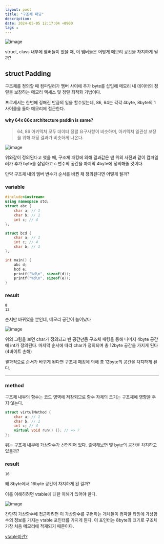 ```yaml
---
layout: post
title: "구조체 패딩"
description:
date: 2024-05-05 12:17:04 +0900
tags :
---
```


![image](https://github.com/rech4210/rech4210.github.io/assets/65288322/9d6c464e-48d9-4a7f-b3df-d876ff7b6417)

struct, class 내부에 멤버들이 있을 때, 이 멤버들은 어떻게 메모리 공간을 차지하게 될까?

## struct Padding  
구조체를 정의할 때 컴파일러가 멤버 사이에 추가 byte를 삽입해 메모리 내 데이터의 정렬을 보장하는 메모리 액세스 및 정렬 최적화 기법이다.

프로세서는 한번에 정해진 만큼의 일을 할수있는데, 86, 64는 각각 4byte, 8byte의 1사이클을 돌아 메모리에 접근한다.

#### why 64x 86x architecture paddin is same?
> 64, 86 아키텍처 모두 데이터 정렬 요구사항이 비슷하며, 아키텍처 일관성 보장을 위해 패딩 결과가 비슷하게 나온다.

![image](https://github.com/rech4210/rech4210.github.io/assets/65288322/23021c62-8b3e-4f80-bdd2-7bb43f3af32e)

위와같이 정의된다고 했을 때, 구조체 패킹에 의해 결과값은 맨 위의 사진과 같이 컴파일러가 추가 byte를 삽입하고 c 변수의 공간을 마지막 4byte에 정의해줄 것이다.

만약 구조체 내의 멤버 변수가 순서를 바뀐 채 정의된다면 어떻게 될까?

### variable

```cpp
#include<iostream>
using namespace std;
struct abc {
	char a; // 1
	char b; // 1
	int c; // 4
};

struct bcd {
	char a; // 1
	int c; // 4
	char b; // 1
};

int main() {
	abc d;
	bcd e;
	printf("%d\n", sizeof(d));
	printf("%d\n", sizeof(e));
}
```

### result
```
8
12
```
순서만 바뀌었을 뿐인데,  메모리 공간이 늘어났다
<br>



![image](https://github.com/rech4210/rech4210.github.io/assets/65288322/d1a3eaf3-5c5a-48ec-9373-69c9703c2802)

위의 그림을 보면 char가 정의되고 빈 공간만큼 구조체 패킹을 통해 나머지 4byte 공간에 int가 정의된다. 마지막 순서에 따라 char가 정의되며 총 12byte 공간을 가지게 된다 (4바이트 손해)

결과적으로 순서가 바뀌게 된다면 구조체 패킹에 의해 총 12byte의 공간을 차지하게 된다.
<br>

---


### method
구조체 내부의 함수는 코드 영역에 저장되므로 함수 자체의 크기는 구조체에 영향을 주지 않는다.
```cpp
struct virtulMethod {
	char a; // 1
	char b; // 1
	int c; // 4
	virtual void run() {}; // => ?
};
```

위는 구조체 내부에 가상함수가 선언되어 있다.
출력해보면 몇 byte의 공간을 차지하고 있을까?

### result
```
16
```

왜 8byte에서 16byte 공간이 차지하게 된 걸까?

이를 이해하려면 vtable에 대한 이해가 있어야 한다.


![image](https://github.com/rech4210/rech4210.github.io/assets/65288322/6d2415ab-d9d0-45a9-b996-049e8eb2157e)

간단히 가상함수에 접근하려면 이 가상함수를 구현하는 개체들이 컴파일 타임에 가상함수의 정보를 가지는 vtable 포인터를 가지게 된다. 이 포인터는 8byte의 크기로 구조체 가장 처음 메모리에 적재되기 때문이다.

[vtable이란? ]()
